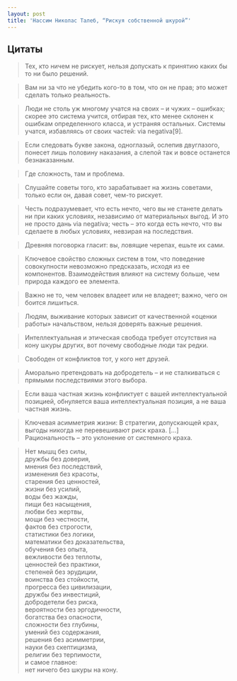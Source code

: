 ```yaml
---
layout: post
title: 'Нассим Николас Талеб, “Рискуя собственной шкурой”'
---
```


## Цитаты
>Тех, кто ничем не рискует, нельзя допускать к принятию каких бы то ни было решений.

>Вам ни за что не убедить кого-то в том, что он не прав; это может сделать только реальность.

>Люди не столь уж многому учатся на своих – и чужих – ошибках; скорее это система учится, отбирая тех, кто менее склонен к ошибкам определенного класса, и устраняя остальных.
Системы учатся, избавляясь от своих частей: via negativa[9].

>Если следовать букве закона, одноглазый, ослепив двуглазого, понесет лишь половину наказания, а слепой так и вовсе останется безнаказанным.

>Где сложность, там и проблема.

>Слушайте советы того, кто зарабатывает на жизнь советами, только если он, давая совет, чем-то рискует.

>Честь подразумевает, что есть нечто, чего вы не станете делать ни при каких условиях, независимо от материальных выгод. И это не просто дань via negativa; честь – это когда есть нечто, что вы сделаете в любых условиях, невзирая на последствия.

>Древняя поговорка гласит: вы, ловящие черепах, ешьте их сами.

>Ключевое свойство сложных систем в том, что поведение совокупности невозможно предсказать, исходя из ее компонентов. Взаимодействия влияют на систему больше, чем природа каждого ее элемента.

>Важно не то, чем человек владеет или не владеет; важно, чего он боится лишиться.

>Людям, выживание которых зависит от качественной «оценки работы» начальством, нельзя доверять важные решения.

>Интеллектуальная и этическая свобода требует отсутствия на кону шкуры других, вот почему свободные люди так редки.

>Свободен от конфликтов тот, у кого нет друзей.

>Аморально претендовать на добродетель – и не сталкиваться с прямыми последствиями этого выбора.

>Если ваша частная жизнь конфликтует с вашей интеллектуальной позицией, обнуляется ваша интеллектуальная позиция, а не ваша частная жизнь.

>Ключевая асимметрия жизни: В стратегии, допускающей крах, выгоды никогда не перевешивают риск краха. [...] Рациональность – это уклонение от системного краха.

>Нет мышц без силы,  
дружбы без доверия,  
мнения без последствий,  
изменения без красоты,  
старения без ценностей,  
жизни без усилий,  
воды без жажды,  
пищи без насыщения,  
любви без жертвы,  
мощи без честности,  
фактов без строгости,  
статистики без логики,  
математики без доказательства,  
обучения без опыта,  
вежливости без теплоты,  
ценностей без практики,  
степеней без эрудиции,  
воинства без стойкости,  
прогресса без цивилизации,  
дружбы без инвестиций,  
добродетели без риска,  
вероятности без эргодичности,  
богатства без опасности,  
сложности без глубины,  
умений без содержания,  
решения без асимметрии,  
науки без скептицизма,  
религии без терпимости,  
и самое главное:  
нет ничего без шкуры на кону.  
